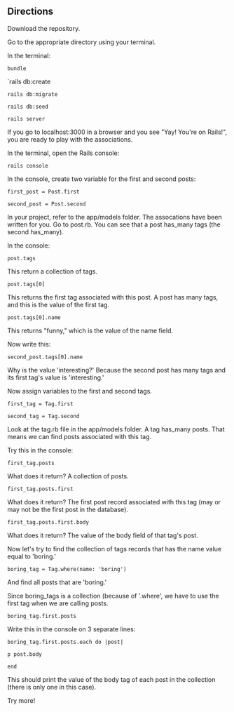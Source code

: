 ## Directions

Download the repository.

Go to the appropriate directory using your terminal.

In the terminal:

`bundle`

`rails db:create

`rails db:migrate`

`rails db:seed`

`rails server`

If you go to localhost:3000 in a browser and you see "Yay! You're on Rails!", you are ready to play with the associations.


In the terminal, open the Rails console:

`rails console`

In the console, create two variable for the first and second posts:

`first_post = Post.first`

`second_post = Post.second`

In your project, refer to the app/models folder. The assocations have been written for you. Go to post.rb. You can see that a post has_many tags (the second has_many).

In the console:

`post.tags`

This return a collection of tags.

`post.tags[0]`

This returns the first tag associated with this post. A post has many tags, and this is the value of the first tag.

`post.tags[0].name`

This returns "funny," which is the value of the name field.

Now write this:

`second_post.tags[0].name`

Why is the value 'interesting?' Because the second post has many tags and its first tag's value is 'interesting.'

Now assign variables to the first and second tags.

`first_tag = Tag.first`

`second_tag = Tag.second`

Look at the tag.rb file in the app/models folder. A tag has_many posts. That means we can find posts associated with this tag.

Try this in the console:

`first_tag.posts`

What does it return? A collection of posts.

`first_tag.posts.first `

What does it return? The first post record associated with this tag (may or may not be the first post in the database).

`first_tag.posts.first.body`

What does it return? The value of the body field of that tag's post.

Now let's try to find the collection of tags records that has the name value equal to 'boring.'

`boring_tag = Tag.where(name: 'boring')`

And find all posts that are 'boring.'

Since boring_tags is a collection (because of '.where', we have to use the first tag when we are calling posts.

`boring_tag.first.posts`

Write this in the console on 3 separate lines:

`boring_tag.first.posts.each do |post|`

`p post.body`

`end`

This should print the value of the body tag of each post in the collection (there is only one in this case).

Try more!



